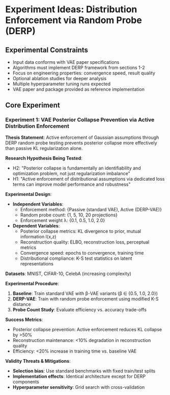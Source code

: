 # Experiment Ideas: Distribution Enforcement via Random Probe (DERP)

## Experimental Constraints

* Input data conforms with VAE paper specifications
* Algorithms must implement DERP framework from sections 1-2
* Focus on engineering properties: convergence speed, result quality
* Optional ablation studies for deeper analysis
* Multiple hyperparameter tuning runs expected
* VAE paper and package provided as reference implementation

## Core Experiment

### Experiment 1: VAE Posterior Collapse Prevention via Active Distribution Enforcement

**Thesis Statement**: Active enforcement of Gaussian assumptions through DERP random probe testing prevents posterior collapse more effectively than passive KL regularization alone.

**Research Hypothesis Being Tested**:

* H2: "Posterior collapse is fundamentally an identifiability and optimization problem, not just regularization imbalance"
* H1: "Active enforcement of distributional assumptions via dedicated loss terms can improve model performance and robustness"

**Experimental Design**:

* **Independent Variables**:
  * Enforcement method: {Passive (standard VAE), Active (DERP-VAE)}
  * Random probe count: {1, 5, 10, 20 projections}
  * Enforcement weight λ: {0.1, 0.5, 1.0, 2.0}
* **Dependent Variables**:
  * Posterior collapse metrics: KL divergence to prior, mutual information I(x,z)
  * Reconstruction quality: ELBO, reconstruction loss, perceptual metrics
  * Convergence speed: epochs to convergence, training time
  * Distributional compliance: K-S test statistics on latent representations

**Datasets**: MNIST, CIFAR-10, CelebA (increasing complexity)

**Experimental Procedure**:

1. **Baseline**: Train standard VAE with β-VAE variants (β ∈ {0.5, 1.0, 2.0})
2. **DERP-VAE**: Train with random probe enforcement using modified K-S distance
3. **Probe Count Study**: Evaluate efficiency vs. accuracy trade-offs

**Success Metrics**:

* Posterior collapse prevention: Active enforcement reduces KL collapse by >50%
* Reconstruction maintenance: <10% degradation in reconstruction quality
* Efficiency: <20% increase in training time vs. baseline VAE

**Validity Threats & Mitigations**:

* **Selection bias**: Use standard benchmarks with fixed train/test splits
* **Implementation effects**: Identical architecture except for DERP components
* **Hyperparameter sensitivity**: Grid search with cross-validation

###